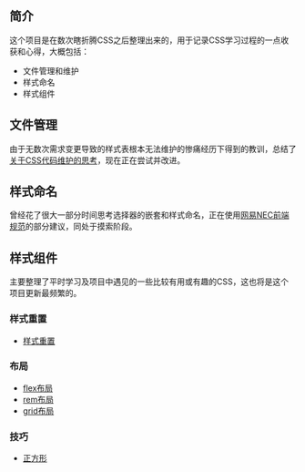 ## 简介
这个项目是在数次瞎折腾CSS之后整理出来的，用于记录CSS学习过程的一点收获和心得，大概包括：
* 文件管理和维护
* 样式命名
* 样式组件


## 文件管理
由于无数次需求变更导致的样式表根本无法维护的惨痛经历下得到的教训，总结了[关于CSS代码维护的思考](https://tangxiangmin.github.io/2016/12/27/%E5%85%B3%E4%BA%8ECSS%E4%BB%A3%E7%A0%81%E7%BB%B4%E6%8A%A4%E7%9A%84%E6%80%9D%E8%80%83/)，现在正在尝试并改进。

## 样式命名
曾经花了很大一部分时间思考选择器的嵌套和样式命名，正在使用[网易NEC前端规范](http://nec.netease.com/standard/css-practice.html)的部分建议，同处于摸索阶段。

## 样式组件
主要整理了平时学习及项目中遇见的一些比较有用或有趣的CSS，这也将是这个项目更新最频繁的。

### 样式重置
* [样式重置](./doc/样式重置.md)

### 布局
* [flex布局](./doc/flex布局.md)
* [rem布局](./doc/rem布局.md)
* [grid布局](./doc/grid布局.md)

### 技巧
* [正方形](./doc/正方形.md)


